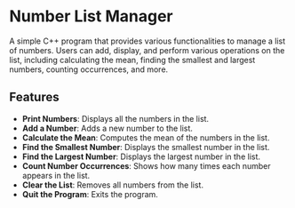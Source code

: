 # Number List Manager

A simple C++ program that provides various functionalities to manage a list of numbers. Users can add, display, and perform various operations on the list, including calculating the mean, finding the smallest and largest numbers, counting occurrences, and more.

## Features

- **Print Numbers**: Displays all the numbers in the list.
- **Add a Number**: Adds a new number to the list.
- **Calculate the Mean**: Computes the mean of the numbers in the list.
- **Find the Smallest Number**: Displays the smallest number in the list.
- **Find the Largest Number**: Displays the largest number in the list.
- **Count Number Occurrences**: Shows how many times each number appears in the list.
- **Clear the List**: Removes all numbers from the list.
- **Quit the Program**: Exits the program.
